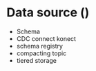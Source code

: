 # Data source ()
-  Schema
-  CDC connect konect 
-  schema registry 
- compacting topic
- tiered storage